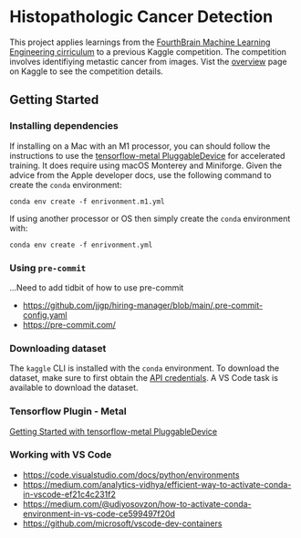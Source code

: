 # Histopathologic Cancer Detection

This project applies learnings from the [FourthBrain Machine Learning Engineering cirriculum](https://www.fourthbrain.ai/machine-learning-engineer)
to a previous Kaggle competition. The competition involves identifiying metastic cancer
from images. Vist the [overview](https://www.kaggle.com/c/histopathologic-cancer-detection/overview)
page on Kaggle to see the competition details.

## Getting Started

### Installing dependencies

If installing on a Mac with an M1 processor, you can should follow the instructions to
use the [tensorflow-metal PluggableDevice](https://developer.apple.com/metal/tensorflow-plugin/)
for accelerated training. It does require using macOS Monterey and Miniforge. Given the
advice from the Apple developer docs, use the following command to create the `conda`
environment:

```
conda env create -f enrivonment.m1.yml
```

If using another processor or OS then simply create the `conda` environment with:

```
conda env create -f enrivonment.yml
```

### Using `pre-commit`

...Need to add tidbit of how to use pre-commit

- https://github.com/jjgp/hiring-manager/blob/main/.pre-commit-config.yaml
- https://pre-commit.com/

### Downloading dataset

The `kaggle` CLI is installed with the `conda` environment. To download the dataset,
make sure to first obtain the [API credentials](https://github.com/Kaggle/kaggle-api#api-credentials).
A VS Code task is available to download the dataset.

### Tensorflow Plugin - Metal

[Getting Started with tensorflow-metal PluggableDevice](https://developer.apple.com/metal/tensorflow-plugin/)

### Working with VS Code

- https://code.visualstudio.com/docs/python/environments
- https://medium.com/analytics-vidhya/efficient-way-to-activate-conda-in-vscode-ef21c4c231f2
- https://medium.com/@udiyosovzon/how-to-activate-conda-environment-in-vs-code-ce599497f20d
- https://github.com/microsoft/vscode-dev-containers
